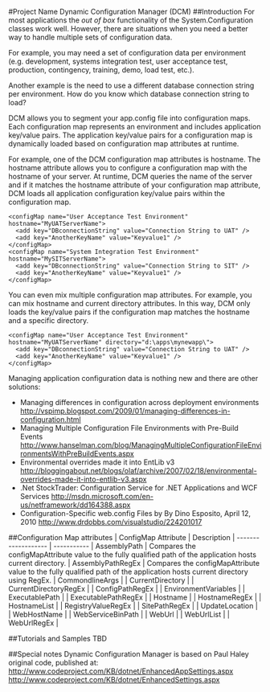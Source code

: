 #Project Name
Dynamic Configuration Manager (DCM)
##Introduction
For most applications the *out of box* functionality of the System.Configuration classes work well. However, there are situations when you need a better way to handle multiple sets of configuration data. 

For example, you may need a set of configuration data per environment (e.g. development, systems integration test, user acceptance test, production, contingency, training, demo, load test, etc.). 

Another example is the need to use a different database connection string per environment. How do you know which database connection string to load?

DCM allows you to segment your app.config file into configuration maps. Each configuration map represents an environment and includes application key/value pairs. The application key/value pairs for a configuration map is dynamically loaded based on configuration map attributes at runtime. 

For example, one of the DCM configuration map attributes is hostname. The hostname attribute allows you to configure a configuration map with the hostname of your server. At runtime, DCM queries the name of the server and if it matches the hostname attribute of your configuration map attribute, DCM loads all application configuration key/value pairs within the configuration map.

    <configMap name="User Acceptance Test Environment" hostname="MyUATServerName">
      <add key="DBconnectionString" value="Connection String to UAT" />
      <add key="AnotherKeyName" value="Keyvalue1" />
    </configMap>
    <configMap name="System Integration Test Environment" hostname="MySITServerName">
      <add key="DBconnectionString" value="Connection String to SIT" />
      <add key="AnotherKeyName" value="Keyvalue1" />
    </configMap>
You can even mix multiple configuration map attributes. For example, you can mix hostname and current directory attributes. In this way, DCM only loads the key/value pairs if the configuration map matches the hostname and a specific directory.

    <configMap name="User Acceptance Test Environment" hostname="MyUATServerName" directory="d:\apps\mynewapp\">
      <add key="DBconnectionString" value="Connection String to UAT" />
      <add key="AnotherKeyName" value="Keyvalue1" />
    </configMap>

Managing application configuration data is nothing new and there are other solutions:

- Managing differences in configuration across deployment environments 
http://vspimp.blogspot.com/2009/01/managing-differences-in-configuration.html
- Managing Multiple Configuration File Environments with Pre-Build Events 
<http://www.hanselman.com/blog/ManagingMultipleConfigurationFileEnvironmentsWithPreBuildEvents.aspx>
- Environmental overrides made it into EntLib v3 
<http://bloggingabout.net/blogs/olaf/archive/2007/02/18/environmental-overrides-made-it-into-entlib-v3.aspx>
- .Net StockTrader: Configuration Service for .NET Applications and WCF Services 
<http://msdn.microsoft.com/en-us/netframework/dd164388.aspx>
- Configuration-Specific web.config Files by By Dino Esposito, April 12, 2010 
<http://www.drdobbs.com/visualstudio/224201017>

##Configuration Map attributes
| ConfigMap Attribute   | Description 
| -------------------   | ----------- 
| AssemblyPath          | Compares the configMapAttribute value to the fully qualified path of the application hosts current directory.
| AssemblyPathRegEx     | Compares the configMapAttribute value to the fully qualified path of the application hosts current directory using RegEx.
| CommondlineArgs       |
| CurrentDirectory      |
| CurrentDirectoryRegEx |
| ConfigPathRegEx       |
| EnvironmentVariables  |
| ExecutablePath        |
| ExecutablePathRegEx   |
| Hostname              |
| HostnameRegEx         |
| HostnameList          |
| RegistryValueRegEx    |
| SitePathRegEx         |
| UpdateLocation        |
| WebHostName           |
| WebServiceBinPath     |
| WebUrl                |
| WebUrlList            |
| WebUrlRegEx           |

##Tutorials and Samples
TBD

##Special notes
Dynamic Configuration Manager is based on Paul Haley original code, published at: <http://www.codeproject.com/KB/dotnet/EnhancedAppSettings.aspx> <http://www.codeproject.com/KB/dotnet/EnhancedSettings.aspx>
